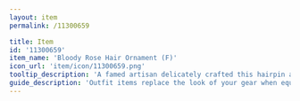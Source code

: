 ```yaml
---
layout: item
permalink: /11300659

title: Item
id: '11300659'
item_name: 'Bloody Rose Hair Ornament (F)'
icon_url: 'item/icon/11300659.png'
tooltip_description: 'A famed artisan delicately crafted this hairpin adorned with pearls and feathers.'
guide_description: 'Outfit items replace the look of your gear when equipped.'
---
```

